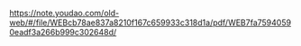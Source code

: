 https://note.youdao.com/old-web/#/file/WEBcb78ae837a8210f167c659933c318d1a/pdf/WEB7fa75940590eadf3a266b999c302648d/
